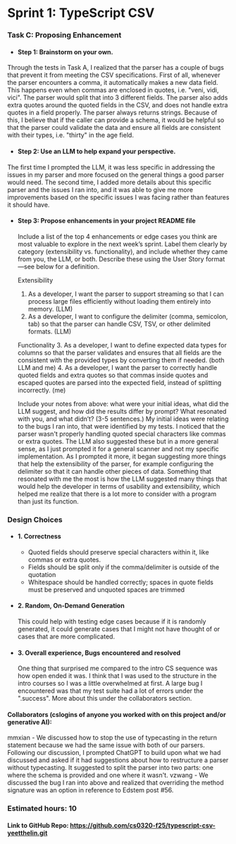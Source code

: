 # Sprint 1: TypeScript CSV

### Task C: Proposing Enhancement

- #### Step 1: Brainstorm on your own.
Through the tests in Task A, I realized that the parser has a couple of bugs that prevent it from meeting the CSV specifications.
First of all, whenever the parser encounters a comma, it automatically makes a new data field. This happens even when commas are enclosed in quotes, i.e. "veni, vidi, vici". The parser would split that into 3 different fields.
The parser also adds extra quotes around the quoted fields in the CSV, and does not handle extra quotes in a field properly. 
The parser always returns strings. Because of this, I believe that if the caller can provide a schema, it would be helpful so that the parser could validate the data and ensure all fields are consistent with their types, i.e. "thirty" in the age field.

- #### Step 2: Use an LLM to help expand your perspective.
The first time I prompted the LLM, it was less specific in addressing the issues in my parser and more focused on the general things a good parser would need. The second time, I added more details about this specific parser and the issues I ran into, and it was able to give me more improvements based on the specific issues I was facing rather than features it should have.

- #### Step 3: Propose enhancements in your project README file

    Include a list of the top 4 enhancements or edge cases you think are most valuable to explore in the next week’s sprint. Label them clearly by category (extensibility vs. functionality), and include whether they came from you, the LLM, or both. Describe these using the User Story format—see below for a definition. 

    Extensibility
    1. As a developer, I want the parser to support streaming so that I can process large files efficiently without loading them entirely into memory. (LLM)
    2. As a developer, I want to configure the delimiter (comma, semicolon, tab) so that the parser can handle CSV, TSV, or other delimited formats. (LLM)

    Functionality
    3. As a developer, I want to define expected data types for columns so that the parser validates and ensures that all fields are the consistent with the provided types by converting them if needed. (both LLM and me)
    4. As a developer, I want the parser to correctly handle quoted fields and extra quotes so that commas inside quotes and escaped quotes are parsed into the expected field, instead of splitting incorrectly. (me)

    Include your notes from above: what were your initial ideas, what did the LLM suggest, and how did the results differ by prompt? What resonated with you, and what didn’t? (3-5 sentences.) 
    My initial ideas were relating to the bugs I ran into, that were identified by my tests. I noticed that the parser wasn't properly handling quoted special characters like commas or extra quotes. The LLM also suggested these but in a more general sense, as I just prompted it for a general scanner and not my specific implementation. As I prompted it more, it began suggesting more things that help the extensibility of the parser, for example configuring the delimiter so that it can handle other pieces of data. Something that resonated with me the most is how the LLM suggested many things that would help the developer in terms of usability and extensibility, which helped me realize that there is a lot more to consider with a program than just its function.
    
### Design Choices

- #### 1. Correctness
    - Quoted fields should preserve special characters within it, like commas or extra quotes.
    - Fields should be split only if the comma/delimiter is outside of the quotation
    - Whitespace should be handled correctly; spaces in quote fields must be preserved and unquoted spaces are trimmed

- #### 2. Random, On-Demand Generation
    This could help with testing edge cases because if it is randomly generated, it could generate cases that I might not have thought of or cases that are more complicated. 

- #### 3. Overall experience, Bugs encountered and resolved
    One thing that surprised me compared to the intro CS sequence was how open ended it was. I think that I was used to the structure in the intro courses so I was a little overwhelmed at first. 
    A large bug I encountered was that my test suite had a lot of errors under the ".success". More about this under the collaborators section.


#### Collaborators (cslogins of anyone you worked with on this project and/or generative AI): 
mmxian - We discussed how to stop the use of typecasting in the return statement because we had the same issue with both of our parsers.
Following our discussion, I prompted ChatGPT to build upon what we had discussed and asked if it had suggestions about how to restructure a parser without typecasting. It suggested to split the parser into two parts: one where the schema is provided and one where it wasn't.
vzwang - We discussed the bug I ran into above and realized that overriding the method signature was an option in reference to Edstem post #56.

### Estimated hours: 10
#### Link to GitHub Repo: https://github.com/cs0320-f25/typescript-csv-yeetthelin.git
